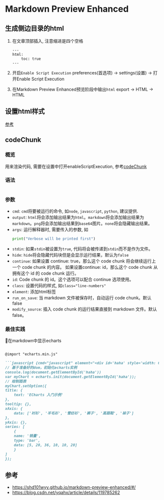 # Markdown Preview Enhanced


## 生成侧边目录的html

1. 在文章顶部插入, 注意缩进是四个空格
    ```
    ---
    html:
        toc: true
    ---
    ```

2. 开启`Enable Script Execution`
    preferences(首选项) -> settings(设置) -> 打开Enable Script Execution


3. 在Markdown Preview Enhanced预览阶段中输出`html`
    export -> HTML -> HTML


## 设置html样式
[参考](https://www.cnblogs.com/zxyfrank/p/17040967.html)


## codeChunk


### 概览
用来渲染代码, 需要在设置中打开enableScriptExecution, 参考[codeChunk](https://shd101wyy.github.io/markdown-preview-enhanced/#/zh-cn/code-chunk)


### 语法
```lang {cmd=lang opt1=value1 opt2=value2 ...}

```

### 参数


- `cmd`: `cmd`将要被运行的命令, 如`node`, `javascript`, `python`, 建议提供.
- `output`: `html`将会添加输出结果为`html`。`markdown`将会添加输出结果为`markdown`。`png`将会添加输出结果到`base64`图片。`none`将会隐藏输出结果。
- `args`: 运行解释器时, 需要传入的参数, 如
    ```python {cmd=true args=["-v"]}
    print("Verbose will be printed first")
    ```
- `stdin`: 如果`stdin`被设置为`true`, 代码将会被传递到`stdin`而不是作为文件。
- `hide`: `hide`将会隐藏代码块但是会显示运行结果，默认为`false`
- `continue`: 如果设置 continue: true，那么这个 code chunk 将会继续运行上一个 code chunk 的内容。 如果设置continue: id，那么这个 code chunk 从拥有这个 id 的 code chunk 运行。
- `id`: Code chunk 的 id。这个选项可以配合 continue 选项使用。
- `class`: 设置代码的样式, 如`class="line-numbers"`
- `element`: 添加html标签
- `run_on_save`: 当 markdown 文件被保存时，自动运行 code chunk。默认 false
- `modify_source`: 插入 code chunk 的运行结果直接到 markdown 文件。默认 false。


### 最佳实践
🍐在markdown中显示echarts
```md

@import "echarts.min.js"

```javascript {cmd="javascript" element="<div id='haha' style='width: 600px;height:400px;'></div>"}
// 基于准备好的dom，初始化echarts实例
console.log(document.getElementById('haha'))
var myChart = echarts.init(document.getElementById('haha'));
// 绘制图表
myChart.setOption({
title: {
    text: 'ECharts 入门示例'
},
tooltip: {},
xAxis: {
    data: ['衬衫', '羊毛衫', '雪纺衫', '裤子', '高跟鞋', '袜子']
},
yAxis: {},
series: [
    {
    name: '销量',
    type: 'bar',
    data: [5, 20, 36, 10, 10, 20]
    }
]
});
```



## 参考
- https://shd101wyy.github.io/markdown-preview-enhanced/#/
- https://blog.csdn.net/yqahx/article/details/119785262